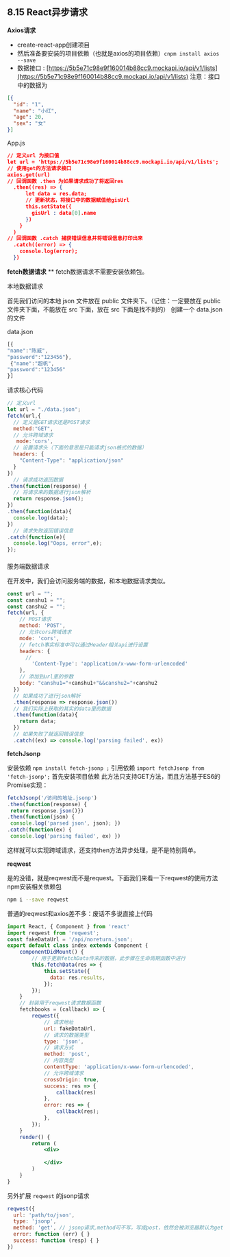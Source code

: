 ## 8.15 React异步请求

**Axios请求**

- create-react-app创建项目
- 然后准备要安装的项目依赖（也就是axios的项目依赖）`cnpm install axios --save`
- 数据接口 : [https://5b5e71c98e9f160014b88cc9.mockapi.io/api/v1/lists](https://5b5e71c98e9f160014b88cc9.mockapi.io/api/v1/lists)
注意：接口中的数据为

```json
[{
  "id": "1",
  "name": "小红",
  "age": 20,
  "sex": "女"
}]
```

App.js

```json
// 定义url 为接口值
let url = 'https://5b5e71c98e9f160014b88cc9.mockapi.io/api/v1/lists';
// 使用get的方法请求接口
axios.get(url)  
// 回调函数 .then 为如果请求成功了将返回res
  .then((res) => {
      let data = res.data;
      // 更新状态，将接口中的数据赋值给gisUrl
      this.setState({
        gisUrl : data[0].name
      })
    }
  )  
// 回调函数 .catch 捕获错误信息并将错误信息打印出来  
  .catch((error) => {
    console.log(error);
  })
```

**fetch数据请求**
**
fetch数据请求不需要安装依赖包。

本地数据请求

首先我们访问的本地 json 文件放在 public 文件夹下。（记住：一定要放在 public 文件夹下面，不能放在 src 下面，放在 src 下面是找不到的）
创建一个 data.json 的文件

data.json

```jsx
[{
"name":"陈威",
"password":"123456"},
 {"name":"超帆",
"password":"123456"
}]
```

请求核心代码

```jsx
// 定义url
let url = "./data.json";
fetch(url,{
  // 定义是GET请求还是POST请求
  method:"GET",
  // 允许跨域请求
   mode:'cors',
  // 设置请求头（下面的意思是只能请求json格式的数据）
  headers: {
    "Content-Type": "application/json"
  }
})
  // 请求成功返回数据
.then(function(response) {
  // 将请求来的数据进行json解析
  return response.json();
})
.then(function(data){
  console.log(data);
})
  // 请求失败返回错误信息
.catch(function(e){
  console.log("Oops, error",e);
});
```
#### 
服务端数据请求

在开发中，我们会访问服务端的数据，和本地数据请求类似。

```jsx
const url = "";
const canshu1 = "";
const canshu2 = ""; 
fetch(url, {
    // POST请求
    method: 'POST',
    // 允许cors跨域请求
    mode: 'cors',
    // fetch事实标准中可以通过Header相关api进行设置
    headers: {
      // 
        'Content-Type': 'application/x-www-form-urlencoded'
    },
    // 添加到url里的参数
    body: "canshu1="+canshu1+"&&canshu2="+canshu2
  })
  // 如果成功了进行json解析
  .then(response => response.json())
  // 我们实际上获取的其实的data里的数据
  .then(function(data){
    return data;
  })
  // 如果失败了就返回错误信息
  .catch((ex) => console.log('parsing failed', ex))
```

**fetchJsonp**

安装依赖 `npm install fetch-jsonp ;`
引用依赖 `import fetchJsonp from 'fetch-jsonp';`
首先安装项目依赖
此方法只支持GET方法，而且方法基于ES6的Promise实现：
```jsx
fetchJsonp('/访问的地址.jsonp')
.then(function(response) {
 return response.json()})
.then(function(json) {
 console.log('parsed json', json); })
.catch(function(ex) {
 console.log('parsing failed', ex) })
```

这样就可以实现跨域请求，还支持then方法异步处理，是不是特别简单。

**reqwest**

是的没错，就是reqwest而不是request。下面我们来看一下reqwest的使用方法
npm安装相关依赖包

```bash
npm i --save reqwest
```

 普通的reqwest和axios差不多：废话不多说直接上代码

```jsx
import React, { Component } from 'react'
import reqwest from 'reqwest';
const fakeDataUrl = '/api/noreturn.json';
export default class index extends Component {
    componentDidMount() {
        // 用于更新fetchData传来的数据，此步骤在生命周期函数中进行
        this.fetchData(res => {
            this.setState({
              data: res.results,
            });
        });
    }
    // 封装用于reqwest请求数据函数
    fetchbooks = (callback) => {
        reqwest({
            // 请求地址
            url: fakeDataUrl,
            // 请求的数据类型
            type: 'json',
            // 请求方式
            method: 'post',
            // 内容类型
            contentType: 'application/x-www-form-urlencoded',
            // 允许跨域请求
            crossOrigin: true,  
            success: res => {
                callback(res)
            },
            error: res => {
                callback(res);
            },
        });
    }
    render() {
        return (
            <div>
                
            </div>
        )
    }
}
```

另外扩展 `reqwest` 的jsonp请求

```jsx
reqwest({
  url: 'path/to/json', 
  type: 'jsonp',
  method: 'get', // jsonp请求,method可不写，写成post，依然会被浏览器默认为get
  error: function (err) { }
  success: function (resp) { }
})
```